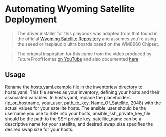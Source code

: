 # Automating Wyoming Satellite Deployment

> The driver installer for this playbook was adapted from that found in the official [Wyoming Satellite Repository](https://github.com/rhasspy/wyoming-satellite/blob/962b2f5dc6ed0d8b05671f1ade092407ed6251cd/etc/install-respeaker-drivers.sh) and assumes you're using the seeed or raspiaudio ultra boards based on the WM8960 Chipset.

> The original inspiration for this came from the video produced by FutureProofHomes [on YouTube](https://www.youtube.com/watch?v=kS0agn13hhU) and also documented [here](https://github.com/FutureProofHomes/wyoming-enhancements)

## Usage

Rename the hosts.yaml.example file in the inventories/ directory to hosts.yaml. This file serves as your inventory, defining your hosts and their associated variables. In hosts.yaml, replace the placeholders (ip_or_hostname, your_user, path_to_key, Name_Of_Satellite, 2048) with the actual values for your satellite hosts. The ansible_user should be the username you use to SSH into your hosts, ansible_ssh_private_key_file should be the path to the SSH private key, satellite_name can be a descriptive name for your satellite, and desired_swap_size specifies the desired swap size for your hosts. 